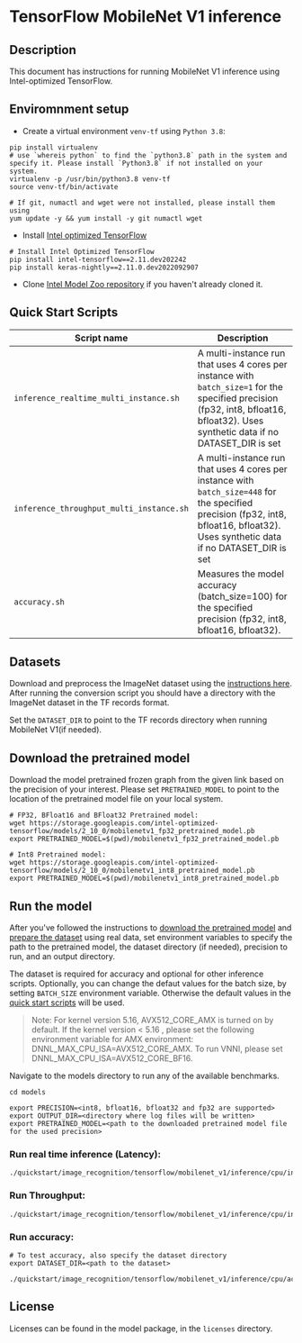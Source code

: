 <!--- 0. Title -->
# TensorFlow MobileNet V1 inference

<!-- 10. Description -->
## Description

This document has instructions for running MobileNet V1 inference using
Intel-optimized TensorFlow.

## Enviromnment setup

* Create a virtual environment `venv-tf` using `Python 3.8`:
```
pip install virtualenv
# use `whereis python` to find the `python3.8` path in the system and specify it. Please install `Python3.8` if not installed on your system.
virtualenv -p /usr/bin/python3.8 venv-tf
source venv-tf/bin/activate

# If git, numactl and wget were not installed, please install them using
yum update -y && yum install -y git numactl wget
```

* Install [Intel optimized TensorFlow](https://pypi.org/project/intel-tensorflow/2.11.dev202242/)
```
# Install Intel Optimized TensorFlow
pip install intel-tensorflow==2.11.dev202242
pip install keras-nightly==2.11.0.dev2022092907
```

* Clone [Intel Model Zoo repository](https://github.com/IntelAI/models) if you haven't already cloned it.

<!--- 40. Quick Start Scripts -->
## Quick Start Scripts

| Script name | Description |
|-------------|-------------|
| `inference_realtime_multi_instance.sh` | A multi-instance run that uses 4 cores per instance with `batch_size=1` for the specified precision (fp32, int8, bfloat16, bfloat32). Uses synthetic data if no DATASET_DIR is set|
| `inference_throughput_multi_instance.sh` | A multi-instance run that uses 4 cores per instance with `batch_size=448` for the specified precision (fp32, int8, bfloat16, bfloat32). Uses synthetic data if no DATASET_DIR is set |
| `accuracy.sh` | Measures the model accuracy (batch_size=100) for the specified precision (fp32, int8, bfloat16, bfloat32). |

<!--- 30. Datasets -->
## Datasets

Download and preprocess the ImageNet dataset using the [instructions here](https://github.com/IntelAI/models/tree/master/datasets/imagenet#imagenet-dataset-scripts).
After running the conversion script you should have a directory with the
ImageNet dataset in the TF records format.

Set the `DATASET_DIR` to point to the TF records directory when running MobileNet V1(if needed).

## Download the pretrained model
Download the model pretrained frozen graph from the given link based on the precision of your interest. Please set `PRETRAINED_MODEL` to point to the location of the pretrained model file on your local system.
```
# FP32, BFloat16 and BFloat32 Pretrained model:
wget https://storage.googleapis.com/intel-optimized-tensorflow/models/2_10_0/mobilenetv1_fp32_pretrained_model.pb
export PRETRAINED_MODEL=$(pwd)/mobilenetv1_fp32_pretrained_model.pb

# Int8 Pretrained model:
wget https://storage.googleapis.com/intel-optimized-tensorflow/models/2_10_0/mobilenetv1_int8_pretrained_model.pb
export PRETRAINED_MODEL=$(pwd)/mobilenetv1_int8_pretrained_model.pb
```

## Run the model

After you've followed the instructions to [download the pretrained model](#download-the-pretrained-model)
and [prepare the dataset](#datasets) using real data, set environment variables to
specify the path to the pretrained model, the dataset directory (if needed), precision to run, and an output directory.

The dataset is required for accuracy and optional for other inference scripts.
Optionally, you can change the defaut values for the batch size, by setting `BATCH_SIZE` environment variable. Otherwise the default values in the [quick start scripts](#quick-start-scripts) will be used.

>Note: 
For kernel version 5.16, AVX512_CORE_AMX is turned on by default. If the kernel version < 5.16 , please set the following environment variable for AMX environment: DNNL_MAX_CPU_ISA=AVX512_CORE_AMX. To run VNNI, please set DNNL_MAX_CPU_ISA=AVX512_CORE_BF16.


Navigate to the models directory to run any of the available benchmarks.
```
cd models

export PRECISION=<int8, bfloat16, bfloat32 and fp32 are supported>
export OUTPUT_DIR=<directory where log files will be written>
export PRETRAINED_MODEL=<path to the downloaded pretrained model file for the used precision>
```
### Run real time inference (Latency):
```
./quickstart/image_recognition/tensorflow/mobilenet_v1/inference/cpu/inference_realtime_multi_instance.sh
```

### Run Throughput:
```
./quickstart/image_recognition/tensorflow/mobilenet_v1/inference/cpu/inference_throughput_multi_instance.sh
```

### Run accuracy:
```
# To test accuracy, also specify the dataset directory
export DATASET_DIR=<path to the dataset>

./quickstart/image_recognition/tensorflow/mobilenet_v1/inference/cpu/accuracy.sh
```

<!--- 80. License -->
## License

Licenses can be found in the model package, in the `licenses` directory.

